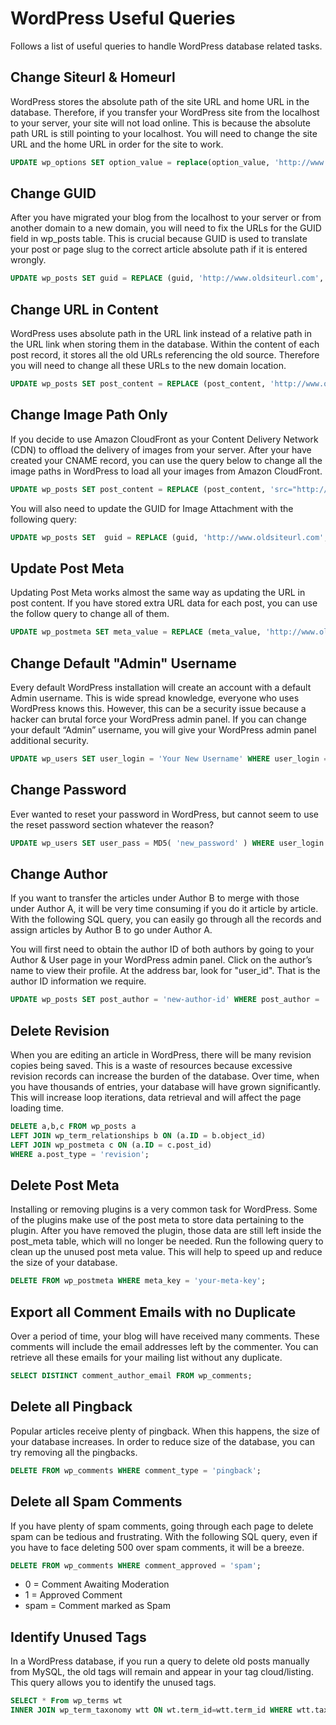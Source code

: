 # WordPress Useful Queries

Follows a list of useful queries to handle WordPress database related tasks.

## Change Siteurl & Homeurl

WordPress stores the absolute path of the site URL and home URL in the database. Therefore, if you transfer your WordPress site from the localhost to your server, your site will not load online. This is because the absolute path URL is still pointing to your localhost. You will need to change the site URL and the home URL in order for the site to work.

```SQL
UPDATE wp_options SET option_value = replace(option_value, 'http://www.oldsiteurl.com', 'http://www.newsiteurl.com') WHERE option_name = 'home' OR option_name = 'siteurl';
```

## Change GUID

After you have migrated your blog from the localhost to your server or from another domain to a new domain, you will need to fix the URLs for the GUID field in wp_posts table. This is crucial because GUID is used to translate your post or page slug to the correct article absolute path if it is entered wrongly.

```SQL
UPDATE wp_posts SET guid = REPLACE (guid, 'http://www.oldsiteurl.com', 'http://www.newsiteurl.com');
```

## Change URL in Content

WordPress uses absolute path in the URL link instead of a relative path in the URL link when storing them in the database. Within the content of each post record, it stores all the old URLs referencing the old source. Therefore you will need to change all these URLs to the new domain location.

```SQL
UPDATE wp_posts SET post_content = REPLACE (post_content, 'http://www.oldsiteurl.com', 'http://www.newsiteurl.com');
```

## Change Image Path Only

If you decide to use Amazon CloudFront as your Content Delivery Network (CDN) to offload the delivery of images from your server. After your have created your CNAME record, you can use the query below to change all the image paths in WordPress to load all your images from Amazon CloudFront.

```SQL
UPDATE wp_posts SET post_content = REPLACE (post_content, 'src="http://www.oldsiteurl.com', 'src="http://yourcdn.newsiteurl.com');
```

You will also need to update the GUID for Image Attachment with the following query:

```SQL
UPDATE wp_posts SET  guid = REPLACE (guid, 'http://www.oldsiteurl.com', 'http://yourcdn.newsiteurl.com') WHERE post_type = 'attachment';
```

## Update Post Meta

Updating Post Meta works almost the same way as updating the URL in post content. If you have stored extra URL data for each post, you can use the follow query to change all of them.

```SQL
UPDATE wp_postmeta SET meta_value = REPLACE (meta_value, 'http://www.oldsiteurl.com','http://www.newsiteurl.com');
```

## Change Default "Admin" Username

Every default WordPress installation will create an account with a default Admin username. This is wide spread knowledge, everyone who uses WordPress knows this. However, this can be a security issue because a hacker can brutal force your WordPress admin panel. If you can change your default “Admin” username, you will give your WordPress admin panel additional security.

```SQL
UPDATE wp_users SET user_login = 'Your New Username' WHERE user_login = 'Admin';
```

## Change Password

Ever wanted to reset your password in WordPress, but cannot seem to use the reset password section whatever the reason?

```SQL
UPDATE wp_users SET user_pass = MD5( 'new_password' ) WHERE user_login = 'your-username';
```

## Change Author

If you want to transfer the articles under Author B to merge with those under Author A, it will be very time consuming if you do it article by article. With the following SQL query, you can easily go through all the records and assign articles by Author B to go under Author A.

You will first need to obtain the author ID of both authors by going to your Author & User page in your WordPress admin panel. Click on the author’s name to view their profile. At the address bar, look for "user_id". That is the author ID information we require.

```SQL
UPDATE wp_posts SET post_author = 'new-author-id' WHERE post_author = 'old-author-id';
```

## Delete Revision

When you are editing an article in WordPress, there will be many revision copies being saved. This is a waste of resources because excessive revision records can increase the burden of the database. Over time, when you have thousands of entries, your database will have grown significantly. This will increase loop iterations, data retrieval and will affect the page loading time.

```SQL
DELETE a,b,c FROM wp_posts a
LEFT JOIN wp_term_relationships b ON (a.ID = b.object_id)
LEFT JOIN wp_postmeta c ON (a.ID = c.post_id)
WHERE a.post_type = 'revision';
```

## Delete Post Meta

Installing or removing plugins is a very common task for WordPress. Some of the plugins make use of the post meta to store data pertaining to the plugin. After you have removed the plugin, those data are still left inside the post_meta table, which will no longer be needed. Run the following query to clean up the unused post meta value. This will help to speed up and reduce the size of your database.

```SQL
DELETE FROM wp_postmeta WHERE meta_key = 'your-meta-key';
```

## Export all Comment Emails with no Duplicate

Over a period of time, your blog will have received many comments. These comments will include the email addresses left by the commenter. You can retrieve all these emails for your mailing list without any duplicate.

```SQL
SELECT DISTINCT comment_author_email FROM wp_comments;
```

## Delete all Pingback

Popular articles receive plenty of pingback. When this happens, the size of your database increases. In order to reduce size of the database, you can try removing all the pingbacks.

```SQL
DELETE FROM wp_comments WHERE comment_type = 'pingback';
```

## Delete all Spam Comments

If you have plenty of spam comments, going through each page to delete spam can be tedious and frustrating. With the following SQL query, even if you have to face deleting 500 over spam comments, it will be a breeze.

```SQL
DELETE FROM wp_comments WHERE comment_approved = 'spam';
```

* 0 = Comment Awaiting Moderation
* 1 = Approved Comment
* spam = Comment marked as Spam

## Identify Unused Tags

In a WordPress database, if you run a query to delete old posts manually from MySQL, the old tags will remain and appear in your tag cloud/listing. This query allows you to identify the unused tags.

```SQL
SELECT * From wp_terms wt
INNER JOIN wp_term_taxonomy wtt ON wt.term_id=wtt.term_id WHERE wtt.taxonomy='post_tag' AND wtt.count=0;
```
